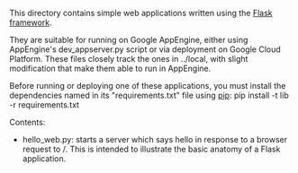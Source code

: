 This directory contains simple web applications written using the
[Flask framework](http://flask.pocoo.org/docs/0.11/quickstart/).

They are suitable for running on Google AppEngine, either using AppEngine's
dev_appserver.py script or via deployment on Google Cloud Platform. These files closely
track the ones in ../local, with slight modification that make them able to run
in AppEngine.


Before running or deploying one of these applications, you must install the dependencies named
in its "requirements.txt" file using [pip](http://pip.readthedocs.io/en/stable/):
    pip install -t lib -r requirements.txt

Contents:

* hello_web.py: starts a server which says hello in response to a
  browser request to /. This is intended to illustrate the basic anatomy of a
  Flask application.

